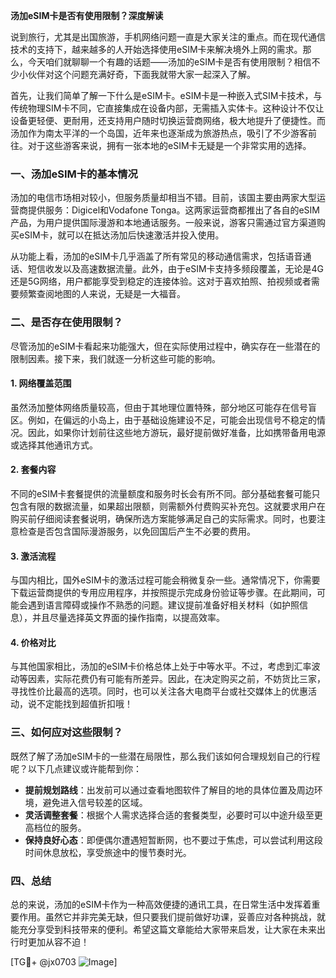 **汤加eSIM卡是否有使用限制？深度解读**

说到旅行，尤其是出国旅游，手机网络问题一直是大家关注的重点。而在现代通信技术的支持下，越来越多的人开始选择使用eSIM卡来解决境外上网的需求。那么，今天咱们就聊聊一个有趣的话题——汤加的eSIM卡是否有使用限制？相信不少小伙伴对这个问题充满好奇，下面我就带大家一起深入了解。

首先，让我们简单了解一下什么是eSIM卡。eSIM卡是一种嵌入式SIM卡技术，与传统物理SIM卡不同，它直接集成在设备内部，无需插入实体卡。这种设计不仅让设备更轻便、更耐用，还支持用户随时切换运营商网络，极大地提升了便捷性。而汤加作为南太平洋的一个岛国，近年来也逐渐成为旅游热点，吸引了不少游客前往。对于这些游客来说，拥有一张本地的eSIM卡无疑是一个非常实用的选择。

### 一、汤加eSIM卡的基本情况

汤加的电信市场相对较小，但服务质量却相当不错。目前，该国主要由两家大型运营商提供服务：Digicel和Vodafone Tonga。这两家运营商都推出了各自的eSIM产品，为用户提供国际漫游和本地通话服务。一般来说，游客只需通过官方渠道购买eSIM卡，就可以在抵达汤加后快速激活并投入使用。

从功能上看，汤加的eSIM卡几乎涵盖了所有常见的移动通信需求，包括语音通话、短信收发以及高速数据流量。此外，由于eSIM卡支持多频段覆盖，无论是4G还是5G网络，用户都能享受到稳定的连接体验。这对于喜欢拍照、拍视频或者需要频繁查阅地图的人来说，无疑是一大福音。

### 二、是否存在使用限制？

尽管汤加的eSIM卡看起来功能强大，但在实际使用过程中，确实存在一些潜在的限制因素。接下来，我们就逐一分析这些可能的影响。

#### 1. **网络覆盖范围**
虽然汤加整体网络质量较高，但由于其地理位置特殊，部分地区可能存在信号盲区。例如，在偏远的小岛上，由于基础设施建设不足，可能会出现信号不稳定的情况。因此，如果你计划前往这些地方游玩，最好提前做好准备，比如携带备用电源或选择其他通讯方式。

#### 2. **套餐内容**
不同的eSIM卡套餐提供的流量额度和服务时长会有所不同。部分基础套餐可能只包含有限的数据流量，如果超出限额，则需额外付费购买补充包。这就要求用户在购买前仔细阅读套餐说明，确保所选方案能够满足自己的实际需求。同时，也要注意检查是否包含国际漫游服务，以免回国后产生不必要的费用。

#### 3. **激活流程**
与国内相比，国外eSIM卡的激活过程可能会稍微复杂一些。通常情况下，你需要下载运营商提供的专用应用程序，并按照提示完成身份验证等步骤。在此期间，可能会遇到语言障碍或操作不熟悉的问题。建议提前准备好相关材料（如护照信息），并且尽量选择英文界面的操作指南，以提高效率。

#### 4. **价格对比**
与其他国家相比，汤加的eSIM卡价格总体上处于中等水平。不过，考虑到汇率波动等因素，实际花费仍有可能有所差异。因此，在决定购买之前，不妨货比三家，寻找性价比最高的选项。同时，也可以关注各大电商平台或社交媒体上的优惠活动，说不定能找到超值折扣哦！

### 三、如何应对这些限制？

既然了解了汤加eSIM卡的一些潜在局限性，那么我们该如何合理规划自己的行程呢？以下几点建议或许能帮到你：

- **提前规划路线**：出发前可以通过查看地图软件了解目的地的具体位置及周边环境，避免进入信号较差的区域。
- **灵活调整套餐**：根据个人需求选择合适的套餐类型，必要时可以中途升级至更高档位的服务。
- **保持良好心态**：即便偶尔遭遇短暂断网，也不要过于焦虑，可以尝试利用这段时间休息放松，享受旅途中的慢节奏时光。

### 四、总结

总的来说，汤加的eSIM卡作为一种高效便捷的通讯工具，在日常生活中发挥着重要作用。虽然它并非完美无缺，但只要我们提前做好功课，妥善应对各种挑战，就能充分享受到科技带来的便利。希望这篇文章能给大家带来启发，让大家在未来出行时更加从容不迫！

[TG💪+ @jx0703 ![Image](https://github.com/user-attachments/assets/dbca1d08-cadb-493c-b0ec-ad6f7a83f270)]